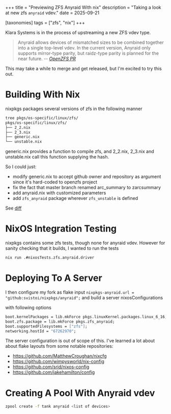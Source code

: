 +++
title = "Previewing ZFS Anyraid With nix"
description = "Taking a look at new zfs `anyraid` vdev."
date = 2025-09-21

[taxonomies]
tags = ["zfs", "nix"]
+++

Klara Systems is in the process of upstreaming a new ZFS vdev type.

> Anyraid allows devices of mismatched sizes to be combined together into a
> single top-level vdev. In the current version, Anyraid only supports
> mirror-type parity, but raidz-type parity is planned for the near future.
> -- <cite>[OpenZFS PR](https://github.com/openzfs/zfs/pull/17567)</cite>

This may take a while to merge and get released, but I'm excited to try this out.

# Building With Nix

nixpkgs packages several versions of zfs in the following manner

```bash
tree pkgs/os-specific/linux/zfs/
pkgs/os-specific/linux/zfs/
├── 2_2.nix
├── 2_3.nix
├── generic.nix
└── unstable.nix
```

generic.nix provides a function to compile zfs, and 2_2.nix, 2_3.nix and unstable.nix call this function supplying the hash.  

So I could just:
- modify generic.nix to accept github owner and repository as argument since it's hard-coded to openzfs project
- fix the fact that master branch renamed arc_summary to zarcsummary 
- add anyraid.nix with customized parameters
- add `zfs_anyraid` package wherever `zfs_unstable` is defined

See [diff](https://github.com/NixOS/nixpkgs/compare/master...svistoi:nixpkgs:anyraid)

# NixOS Integration Testing

nixpkgs contains some zfs tests, though none for anyraid vdev.  However for sanity checking that it builds, I wanted to run the tests

```bash
nix run .#nixosTests.zfs.anyraid.driver
```

# Deploying To A Server

I then configure my fork as flake input `nixpkgs-anyraid.url = "github:svistoi/nixpkgs/anyraid";` and build a server nixosConfigurations

with following options
```nix
boot.kernelPackages = lib.mkForce pkgs.linuxKernel.packages.linux_6_16;
boot.zfs.package = lib.mkForce pkgs.zfs_anyraid;
boot.supportedFilesystems = ["zfs"];
networking.hostId = "67262970";
```

The server configuration is out of scope of this.  I've learned a lot about about flake layouts from some notable repositories:
- https://github.com/MatthewCroughan/nixcfg
- https://github.com/wimpysworld/nix-config
- https://github.com/srid/nixos-config
- https://github.com/jakehamilton/config

# Creating A Pool With Anyraid vdev

```bash
zpool create -f tank anyraid <list of devices>
```
